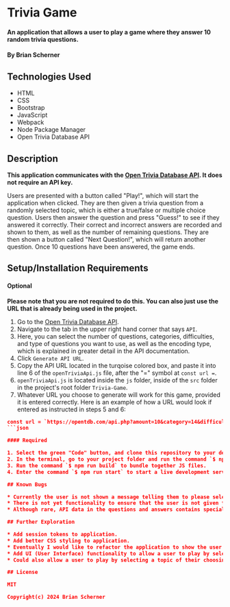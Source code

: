 # Trivia Game

#### An application that allows a user to play a game where they answer 10 random trivia questions.

#### By Brian Scherner

## Technologies Used

* HTML
* CSS
* Bootstrap
* JavaScript
* Webpack
* Node Package Manager
* Open Trivia Database API

## Description

**This application communicates with the [Open Trivia Database API](https://opentdb.com/login.php). It does not require an API key.** 

Users are presented with a button called "Play!", which will start the application when clicked. They are then given a trivia question from a randomly selected topic, which is either a true/false or multiple choice question. Users then answer the question and press "Guess!" to see if they answered it correctly. Their correct and incorrect answers are recorded and shown to them, as well as the number of remaining questions. They are then shown a button called "Next Question!", which will return another question. Once 10 questions have been answered, the game ends.

## Setup/Installation Requirements

#### Optional
**Please note that you are not required to do this. You can also just use the URL that is already being used in the project.**
1. Go to the [Open Trivia Database API](https://opentdb.com/login.php).
2. Navigate to the tab in the upper right hand corner that says `API`.
3. Here, you can select the number of questions, categories, difficulties, and type of questions you want to use, as well as the encoding type, which is explained in greater detail in the API documentation.
4. Click `Generate API URL`.
5. Copy the API URL located in the turqoise colored box, and paste it into line 6 of the `openTriviaApi.js` file, after the "=" symbol at `const url =`.
6. `openTriviaApi.js` is located inside the `js` folder, inside of the `src` folder in the project's root folder `Trivia-Game`.
7. Whatever URL you choose to generate will work for this game, provided it is entered correctly. Here is an example of how a URL would look if entered as instructed in steps 5 and 6:
```json
const url = `https://opentdb.com/api.php?amount=10&category=14&difficulty=medium`;
```json

#### Required

1. Select the green "Code" button, and clone this repository to your desktop.
2. In the terminal, go to your project folder and run the command `$ npm install` to install node_modules.
3. Run the command `$ npm run build` to bundle together JS files.
4. Enter the command `$ npm run start` to start a live development server.

## Known Bugs

* Currently the user is not shown a message telling them to please select an answer if they do not select an answer and click "Guess!". Instead the form will just not submit.
* There is not yet functionality to ensure that the user is not given the same question twice during a game, or a playing session where multiple games are played.
* Although rare, API data in the questions and answers contains special characters that are not visually pleasing to a user.

## Further Exploration

* Add session tokens to application.
* Add better CSS styling to application.
* Eventually I would like to refactor the application to show the user multiple questions in the form of trivia cards, which they can choose from.
* Add UI (User Interface) functionality to allow a user to play by selecting a difficulty of their choosing.
* Could also allow a user to play by selecting a topic of their choosing in the UI.

## License

MIT

Copyright(c) 2024 Brian Scherner
